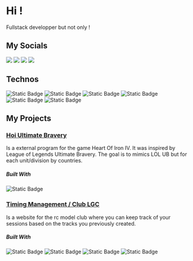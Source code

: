 
# Hi !

Fullstack developper but not only !

## My Socials
[![](https://img.shields.io/badge/-Rod24-%231DA1F2?style=flat-square&logo=twitter&logoColor=ffffff)](https://twitter.com/Rod2448)
[![](https://img.shields.io/badge/Erwan_Billy-004ad4?style=flat-square&logo=linkedin)](https://twitter.com/Rod2448)
[![](https://img.shields.io/badge/Rod48-ffffff?style=flat-square&logo=discord)](https://discord.com/users/314344510110826497)
[![](https://img.shields.io/badge/Outlook-0078D4?style=flat-square&logo=microsoftoutlook)](mailto:erwan.billy@hotmail.fr)

## Technos
![Static Badge](https://img.shields.io/badge/JS-ffffff?style=flat-square&logo=javascript&logoColor=%23F7DF1E)
![Static Badge](https://img.shields.io/badge/Nodejs-ffffff?style=flat-square&logo=Node.js)
![Static Badge](https://img.shields.io/badge/React-ffffff?style=flat-square&logo=react)
![Static Badge](https://img.shields.io/badge/Sequelize-ffffff?style=flat-square&logo=sequelize)
![Static Badge](https://img.shields.io/badge/C%2B%2B-ffffff?style=flat-square&logo=c%2B%2B&logoColor=%2300599C)
![Static Badge](https://img.shields.io/badge/C%23-ffffff?style=flat-square&logo=csharp&logoColor=%23512BD4)
## My Projects

### [Hoi Ultimate Bravery](https://github.com/Rod10/HoI-Ultimate-Bravery)
Is a external program for the game Heart Of Iron IV. It was inspired by League of Legends Ultimate Bravery.
The goal is to mimics LOL UB but for each unit/division by countries.
##### Built With
![Static Badge](https://img.shields.io/badge/C%2B%2B-ffffff?style=flat-square&logo=c%2B%2B&logoColor=%2300599C)

### [Timing Management / Club LGC](https://github.com/Rod10/Club-Lgc)
Is a website for the rc model club where you can keep track of your sessions based on the tracks you previously created.
##### Built With
![Static Badge](https://img.shields.io/badge/JS-ffffff?style=flat-square&logo=javascript&logoColor=%23F7DF1E)
![Static Badge](https://img.shields.io/badge/Nodejs-ffffff?style=flat-square&logo=Node.js)
![Static Badge](https://img.shields.io/badge/React-ffffff?style=flat-square&logo=react)
![Static Badge](https://img.shields.io/badge/Sequelize-ffffff?style=flat-square&logo=sequelize)
